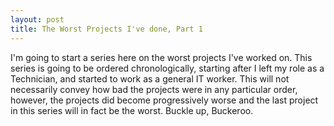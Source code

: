 ```yaml
---
layout: post
title: The Worst Projects I've done, Part 1
---
```

I'm going to start a series here on the worst projects I've worked on. This series is going to be ordered chronologically, starting after I left my role as a Technician, and started to work as a general IT worker. This will not necessarily convey how bad the projects were in any particular order, however, the projects did become progressively worse and the last project in this series will in fact be the worst. Buckle up, Buckeroo.

